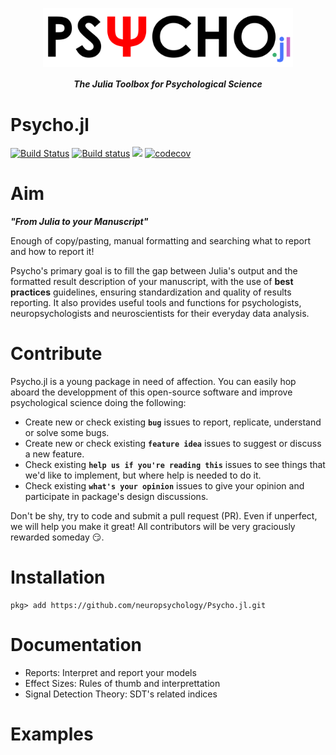 <p align="center"><a href=https://neuropsychology.github.io/Psycho.jl/latest/><img src="docs/src/assets/logo_Psycho.jl.png" width="400" align="center" alt="psycho logo julia package"></a></p>

*<h4 align="center">The Julia Toolbox for Psychological Science</h2>*

# Psycho.jl
[![Build Status](https://travis-ci.org/neuropsychology/Psycho.jl.svg?branch=master)](https://travis-ci.org/neuropsychology/Psycho.jl)
[![Build status](https://ci.appveyor.com/api/projects/status/313hx3rmmc1swckg?svg=true)](https://ci.appveyor.com/project/DominiqueMakowski/psycho-jl)
[![](https://img.shields.io/badge/docs-latest-blue.svg)](https://neuropsychology.github.io/Psycho.jl/latest/)
[![codecov](https://codecov.io/gh/neuropsychology/Psycho.jl/branch/master/graph/badge.svg)](https://codecov.io/gh/neuropsychology/Psycho.jl)



# Aim

***"From Julia to your Manuscript"***

Enough of copy/pasting, manual formatting and searching what to report and how to report it!

Psycho's primary goal is to fill the gap between Julia's output and the formatted result description of your manuscript, with the use of **best practices** guidelines, ensuring standardization and quality of results reporting.
It also provides useful tools and functions for psychologists, neuropsychologists and neuroscientists for their everyday data analysis.

# Contribute

Psycho.jl is a young package in need of affection. You can easily hop aboard the developpment of this open-source software and improve psychological science doing the following:

- Create new or check existing **`bug`** issues to report, replicate, understand or solve some bugs.
- Create new or check existing **`feature idea`** issues to suggest or discuss a new feature.
- Check existing **`help us if you're reading this`** issues to see things that we'd like to implement, but where help is needed to do it.
- Check existing **`what's your opinion`** issues to give your opinion and participate in package's design discussions.

Don't be shy, try to code and submit a pull request (PR). Even if unperfect, we will help you make it great! All contributors will be very graciously rewarded someday :smirk:.


# Installation

```
pkg> add https://github.com/neuropsychology/Psycho.jl.git
```


# Documentation

- Reports: Interpret and report your models
- Effect Sizes: Rules of thumb and interprettation
- Signal Detection Theory: SDT's related indices



# Examples